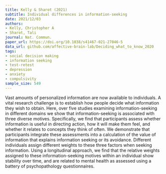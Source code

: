 ```yaml
---
title: Kelly & Sharot (2021)
subtitle: Individual differences in information-seeking
date: 2021/12/03
authors:
- Kelly, Christopher A
- Sharot, Tali
journal: Nat. Commun.
paper_url: https://doi.org/10.1038/s41467-021-27046-5
data_url: github.com/affective-brain-lab/Deciding_what_to_know_2020
tags:
- social decision making
- information seeking
- test-retest
- depression
- anxiety
- compulsivity
sample_size: 549
---
```


Vast amounts of personalized information are now available to individuals. A vital research challenge is to establish how people decide what information they wish to obtain. Here, over five studies examining information-seeking in different domains we show that information-seeking is associated with three diverse motives. Specifically, we find that participants assess whether information is useful in directing action, how it will make them feel, and whether it relates to concepts they think of often. We demonstrate that participants integrate these assessments into a calculation of the value of information that explains information seeking or its avoidance. Different individuals assign different weights to these three factors when seeking information. Using a longitudinal approach, we find that the relative weights assigned to these information-seeking motives within an individual show stability over time, and are related to mental health as assessed using a battery of psychopathology questionnaires.
